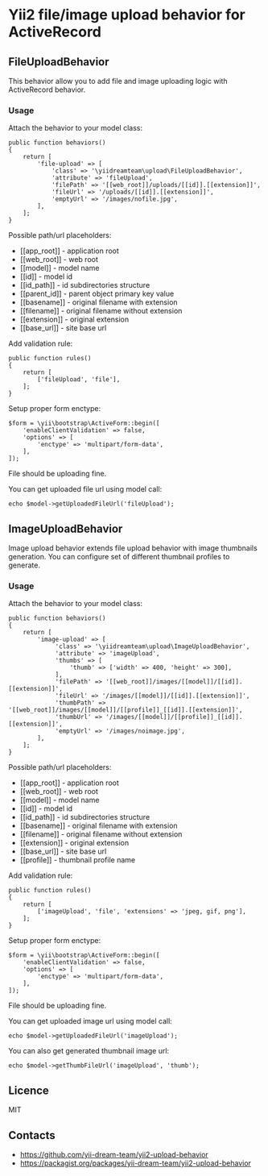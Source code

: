 # Yii2 file/image upload behavior for ActiveRecord #
 
## FileUploadBehavior ##

This behavior allow you to add file and image uploading logic with ActiveRecord behavior.

### Usage ###
Attach the behavior to your model class:

    public function behaviors()
    {
        return [
            'file-upload' => [
                'class' => '\yiidreamteam\upload\FileUploadBehavior',
                'attribute' => 'fileUpload',
                'filePath' => '[[web_root]]/uploads/[[id]].[[extension]]',
                'fileUrl' => '/uploads/[[id]].[[extension]]',
                'emptyUrl' => '/images/nofile.jpg',
            ],
        ];
    }
    
Possible path/url placeholders:

 * [[app_root]] - application root
 * [[web_root]] - web root
 * [[model]] - model name
 * [[id]] - model id
 * [[id_path]] - id subdirectories structure
 * [[parent_id]] - parent object primary key value
 * [[basename]] - original filename with extension
 * [[filename]] - original filename without extension
 * [[extension]] - original extension
 * [[base_url]] - site base url
    
Add validation rule:

    public function rules()
    {
        return [
            ['fileUpload', 'file'],   
        ];
    }
    
Setup proper form enctype:

    $form = \yii\bootstrap\ActiveForm::begin([
        'enableClientValidation' => false,
        'options' => [
            'enctype' => 'multipart/form-data',
        ],
    ]);
    
File should be uploading fine.

You can get uploaded file url using model call:

    echo $model->getUploadedFileUrl('fileUpload');

## ImageUploadBehavior ##

Image upload behavior extends file upload behavior with image thumbnails generation.
You can configure set of different thumbnail profiles to generate.

### Usage ###
Attach the behavior to your model class:

    public function behaviors()
    {
        return [
            'image-upload' => [
                 'class' => '\yiidreamteam\upload\ImageUploadBehavior',
                 'attribute' => 'imageUpload',
                 'thumbs' => [
                     'thumb' => ['width' => 400, 'height' => 300],
                 ],
                 'filePath' => '[[web_root]]/images/[[model]]/[[id]].[[extension]]',
                 'fileUrl' => '/images/[[model]]/[[id]].[[extension]]',
                 'thumbPath' => '[[web_root]]/images/[[model]]/[[profile]]_[[id]].[[extension]]',
                 'thumbUrl' => '/images/[[model]]/[[profile]]_[[id]].[[extension]]',
                 'emptyUrl' => '/images/noimage.jpg',
            ],
        ];
    }
    
Possible path/url placeholders:

 * [[app_root]] - application root
 * [[web_root]] - web root
 * [[model]] - model name
 * [[id]] - model id
 * [[id_path]] - id subdirectories structure
 * [[basename]] - original filename with extension
 * [[filename]] - original filename without extension
 * [[extension]] - original extension
 * [[base_url]] - site base url
 * [[profile]] - thumbnail profile name
    
Add validation rule:

    public function rules()
    {
        return [
            ['imageUpload', 'file', 'extensions' => 'jpeg, gif, png'],   
        ];
    }
    
Setup proper form enctype:

    $form = \yii\bootstrap\ActiveForm::begin([
        'enableClientValidation' => false,
        'options' => [
            'enctype' => 'multipart/form-data',
        ],
    ]);
    
File should be uploading fine.

You can get uploaded image url using model call:

    echo $model->getUploadedFileUrl('imageUpload');
    
You can also get generated thumbnail image url:
  
    echo $model->getThumbFileUrl('imageUpload', 'thumb');
    
## Licence ##

MIT
    
## Contacts ##

* https://github.com/yii-dream-team/yii2-upload-behavior
* https://packagist.org/packages/yii-dream-team/yii2-upload-behavior